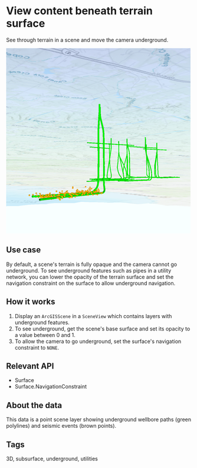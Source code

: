 # View content beneath terrain surface

See through terrain in a scene and move the camera underground.

![](screenshot.png)

## Use case

By default, a scene's terrain is fully opaque and the camera cannot go underground. To see underground features such as pipes in a utility network, you can lower the opacity of the terrain surface and set the navigation constraint on the surface to allow underground navigation.

## How it works

1. Display an `ArcGISScene` in a `SceneView` which contains layers with underground features.
2. To see underground, get the scene's base surface and set its opacity to a value between 0 and 1.
2. To allow the camera to go underground, set the surface's navigation constraint to `NONE`.

## Relevant API

* Surface
* Surface.NavigationConstraint

## About the data

This data is a point scene layer showing underground wellbore paths (green polylines) and seismic events (brown points).

## Tags

3D, subsurface, underground, utilities

